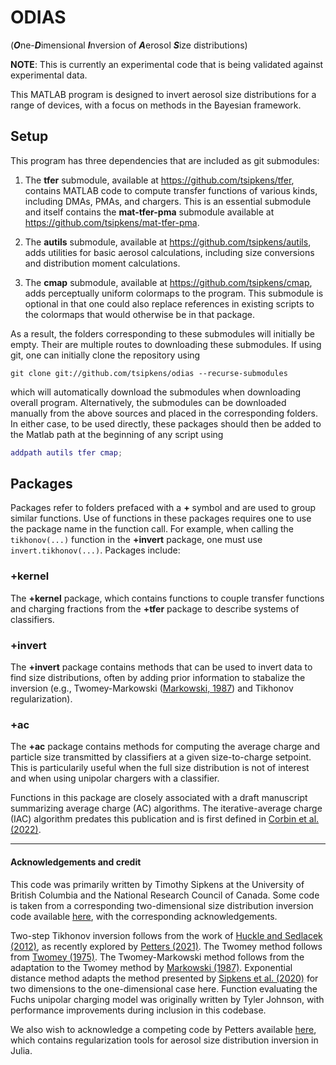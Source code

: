 # ODIAS
(***O***ne-***D***imensional ***I***nversion of ***A***erosol ***S***ize distributions)

**NOTE**: This is currently an experimental code that is being validated against experimental data. 

This MATLAB program is designed to invert aerosol size distributions for a range of devices, with a focus on methods in the Bayesian framework. 

## Setup

This program has three dependencies that are included as git submodules: 

1. The **tfer** submodule, available at https://github.com/tsipkens/tfer, contains MATLAB code to compute transfer functions of various kinds, including DMAs, PMAs, and chargers. This is an essential submodule and itself contains the **mat-tfer-pma** submodule available at https://github.com/tsipkens/mat-tfer-pma. 

2. The **autils** submodule, available at https://github.com/tsipkens/autils, adds utilities for basic aerosol calculations, including size conversions and distribution moment calculations. 

3. The **cmap** submodule, available at https://github.com/tsipkens/cmap, adds perceptually uniform colormaps to the program. This submodule is optional in that one could also replace references in existing scripts to the colormaps that would otherwise be in that package. 

As a result, the folders corresponding to these submodules will initially be empty. Their are multiple routes to downloading these submodules. If using git, one can initially clone the repository using 

```shell
git clone git://github.com/tsipkens/odias --recurse-submodules
```

which will automatically download the submodules when downloading overall program. Alternatively, the submodules can be downloaded manually from the above sources and placed in the corresponding folders. In either case, to be used directly, these packages should then be added to the Matlab path at the beginning of any script using

```Matlab
addpath autils tfer cmap;
```

## Packages

Packages refer to folders prefaced with a **+** symbol and are used to group similar functions. Use of functions in these packages requires one to use the package name in the function call. For example, when calling the `tikhonov(...)` function in the **+invert** package, one must use `invert.tikhonov(...)`. Packages include: 

### +kernel

The **+kernel** package, which contains functions to couple transfer functions and charging fractions from the **+tfer** package to describe systems of classifiers. 

### +invert

The **+invert** package contains methods that can be used to invert data to find size distributions, often by adding prior information to stabalize the inversion (e.g., Twomey-Markowski ([Markowski, 1987][Markowski1987]) and Tikhonov regularization). 

### +ac

The **+ac** package contains methods for computing the average charge and particle size transmitted by classifiers at a given size-to-charge setpoint. This is particularily useful when the full size distribution is not of interest and when using unipolar chargers with a classifier. 

Functions in this package are closely associated with a draft manuscript summarizing average charge (AC) algorithms. The iterative-average charge (IAC) algorithm predates this publication and is first defined in [Corbin et al. (2022)][Corbin2022]. 

----

#### Acknowledgements and credit

This code was primarily written by Timothy Sipkens at the University of British Columbia and the National Research Council of Canada. Some code is taken from a corresponding two-dimensional size distribution inversion code available [here][mat2d], with the corresponding acknowledgements. 

Two-step Tikhonov inversion follows from the work of [Huckle and Sedlacek (2012)][Huckle2012], as recently explored by [Petters (2021)][Petters2021]. The Twomey method follows from [Twomey (1975)][Twomey1975]. The Twomey-Markowski method follows from the adaptation to the Twomey method by [Markowski (1987)][Markowski1987]. Exponential distance method adapts the method presented by [Sipkens et al. (2020)][Sipkens2020] for two dimensions to the one-dimensional case here. Function evaluating the Fuchs unipolar charging model was originally written by Tyler Johnson, with performance improvements during inclusion in this codebase. 

We also wish to acknowledge a competing code by Petters available [here][PettersCode], which contains regularization tools for aerosol size distribution inversion in Julia. 



[Huckle2012]: https://onlinelibrary.wiley.com/doi/abs/10.1002/pamm.201210310
[PettersCode]: https://github.com/mdpetters/RegularizationTools.jl
[Twomey1975]: https://www.sciencedirect.com/science/article/pii/0021999175900285
[Markowski1987]: https://www.tandfonline.com/doi/abs/10.1080/02786828708959153
[Sipkens2020]: https://doi.org/10.1016/j.jaerosci.2020.105565
[Petters2021]: https://amt.copernicus.org/preprints/amt-2021-51/
[Corbin2022]: https://doi.org/10.1016/j.carbon.2022.02.037
[mat2d]: https://github.com/tsipkens/mat-2d-aerosol-inversion
